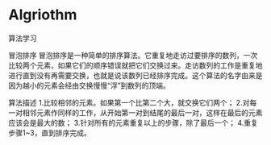 # Algriothm
算法学习

冒泡排序
冒泡排序是一种简单的排序算法。它重复地走访过要排序的数列，一次比较两个元素，如果它们的顺序错误就把它们交换过来。走访数列的工作是重复地进行直到没有再需要交换，也就是说该数列已经排序完成。这个算法的名字由来是因为越小的元素会经由交换慢慢“浮”到数列的顶端。

算法描述
1.比较相邻的元素。如果第一个比第二个大，就交换它们两个；
2.对每一对相邻元素作同样的工作，从开始第一对到结尾的最后一对，这样在最后的元素应该会是最大的数；
3.针对所有的元素重复以上的步骤，除了最后一个；
4.重复步骤1~3，直到排序完成。
